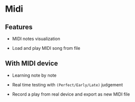 # Midi

## Features
- MIDI notes visualization

- Load and play MIDI song from file

## With MIDI device
- Learning note by note

- Real time testing with `(Perfect/Early/Late)` judgement

- Record a play from real device and export as new MIDI file
